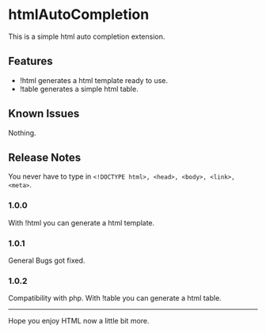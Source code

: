 # htmlAutoCompletion

This is a simple html auto completion extension.

## Features

- !html generates a html template ready to use.
- !table generates a simple html table.

## Known Issues

Nothing.

## Release Notes

You never have to type in ```<!DOCTYPE html>, <head>, <body>, <link>, <meta>```.

### 1.0.0

With !html you can generate a html template.

### 1.0.1

General Bugs got fixed.

### 1.0.2

Compatibility with php.
With !table you can generate a html table.

-----------------------------------------------------------------------------------------------------------

Hope you enjoy HTML now a little bit more.